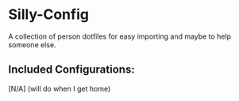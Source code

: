 # Silly-Config
A collection of person dotfiles for easy importing and maybe to help someone else.

## Included Configurations:

[N/A] (will do when I get home)
